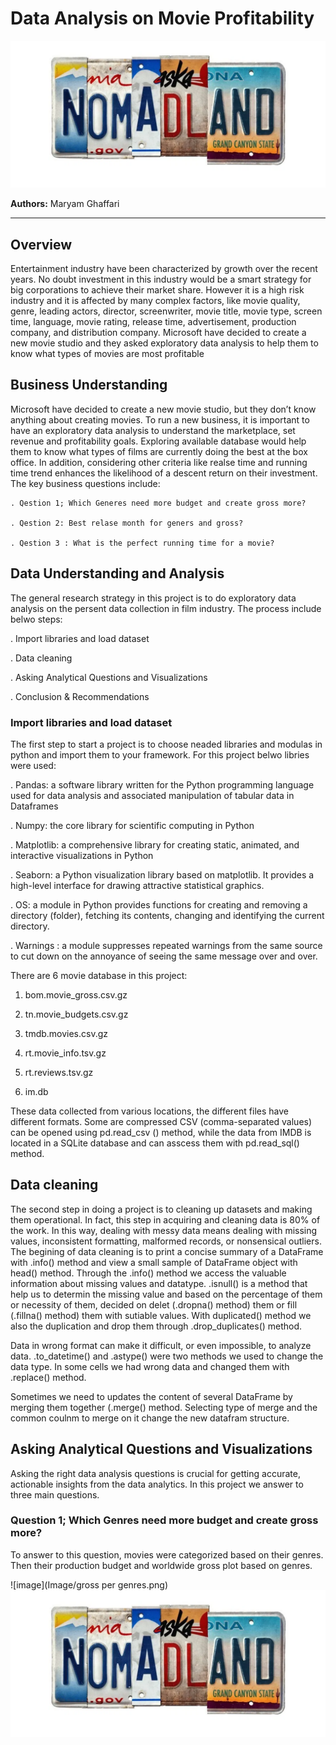 # Data Analysis on Movie Profitability
![image](Image/nomadland.png)



**Authors:** Maryam Ghaffari
***

## Overview

Entertainment industry have been characterized by growth over the recent years. No doubt investment in this industry would be a smart strategy for big corporations to achieve their market share. However it is a high risk industry and it is affected by many complex factors, like movie quality, genre, leading actors, director, screenwriter, movie title, movie type, screen time, language, movie rating, release time, advertisement, production company, and distribution company. Microsoft have decided to create a new movie studio and they asked exploratory data analysis to help them to know what types of movies are most profitable

## Business Understanding

 Microsoft have decided to create a new movie studio, but they don’t know anything about creating movies. To run a new business, it is important to have an exploratory data analysis to understand the marketplace, set revenue and profitability goals. Exploring available database would help them to know what types of films are currently doing the best at the box office. In addition, considering other criteria like realse time and running time trend enhances the likelihood of a descent return on their investment. 
 The key business questions include:
 
    . Qestion 1; Which Generes need more budget and create gross more?
    
    . Qestion 2: Best relase month for geners and gross?
    
    . Qestion 3 : What is the perfect running time for a movie?


## Data Understanding and Analysis

The general research strategy in this project is to do exploratory data analysis on the persent data collection in film industry. The process include belwo steps:

 . Import libraries and load dataset
 
 . Data cleaning
 
 . Asking Analytical Questions and Visualizations
 
 . Conclusion & Recommendations
 
 
### Import libraries and load dataset

The first step to start a project is to choose neaded libraries and modulas in python and import them to your framework. For this project belwo libries were used:

. Pandas: a software library written for the Python programming language used for data analysis and associated manipulation of tabular data in Dataframes

. Numpy:  the core library for scientific computing in Python

. Matplotlib: a comprehensive library for creating static, animated, and interactive visualizations in Python

. Seaborn: a Python visualization library based on matplotlib. It provides a high-level interface for drawing attractive statistical graphics. 

. OS: a module in Python provides functions for creating and removing a directory (folder), fetching its contents, changing and identifying the current directory.

. Warnings :  a module suppresses repeated warnings from the same source to cut down on the annoyance of seeing the same message over and over.

There are 6 movie database in this project: 

1. bom.movie_gross.csv.gz

2. tn.movie_budgets.csv.gz

3. tmdb.movies.csv.gz

4. rt.movie_info.tsv.gz

5. rt.reviews.tsv.gz

6. im.db

These data collected from various locations, the different files have different formats. Some are compressed CSV (comma-separated values) can be opened using  pd.read_csv () method, while the data from IMDB is located in a SQLite database and can asscess them with pd.read_sql() method. 

## Data cleaning
The second step in doing a project is to cleaning up datasets and making them operational. In fact, this step in acquiring and cleaning data is 80% of the work. In this way, dealing with messy data means dealing with missing values, inconsistent formatting, malformed records, or nonsensical outliers. The begining of data cleaning is to print a concise summary of a DataFrame with .info() method and view a small sample of DataFrame object with head() method. Through the .info() method we access the valuable information about missing values and datatype. .isnull() is a method that help us to determin the missing value and based on the percentage of them or necessity of them, decided on delet (.dropna() method) them or fill (.fillna() method) them with sutiable values. With duplicated() method we also the duplication and drop them through .drop_duplicates() method. 

Data in wrong format can make it difficult, or even impossible, to analyze data. .to_datetime() and .astype() were two methods we used to change the data type. In some cells we had wrong data and changed them with .replace() method. 
 
Sometimes we need to updates the content of several DataFrame by merging them together (.merge() method. Selecting type of merge and the common coulnm to merge on it change the new datafram structure.  

## Asking Analytical Questions and Visualizations

Asking the right data analysis questions is crucial for getting accurate, actionable insights from the data analytics. In this project we answer to three main questions.
### Question 1; Which Genres need more budget and create gross more?

To answer to this question, movies were categorized based on their genres. Then their production budget and worldwide gross plot based on genres. 

![image](Image/gross per genres.png)
![image](Image/nomadland.png)
